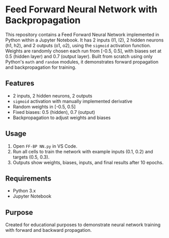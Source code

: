 # Feed Forward Neural Network with Backpropagation

This repository contains a Feed Forward Neural Network implemented in Python within a Jupyter Notebook. It has 2 inputs (I1, I2), 2 hidden neurons (h1, h2), and 2 outputs (o1, o2), using the `sigmoid` activation function. Weights are randomly chosen each run from [-0.5, 0.5], with biases set at 0.5 (hidden layer) and 0.7 (output layer). Built from scratch using only Python's `math` and `random` modules, it demonstrates forward propagation and backpropagation for training.

## Features
- 2 inputs, 2 hidden neurons, 2 outputs
- `sigmoid` activation with manually implemented derivative
- Random weights in [-0.5, 0.5]
- Fixed biases: 0.5 (hidden), 0.7 (output)
- Backpropagation to adjust weights and biases

## Usage
1. Open `FF-BP NN.py` in VS Code.
2. Run all cells to train the network with example inputs (0.1, 0.2) and targets (0.5, 0.3).
3. Outputs show weights, biases, inputs, and final results after 10 epochs.

## Requirements
- Python 3.x
- Jupyter Notebook

## Purpose
Created for educational purposes to demonstrate neural network training with forward and backward propagation.

